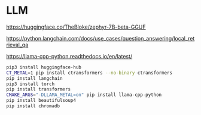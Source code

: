 # LLM


https://huggingface.co/TheBloke/zephyr-7B-beta-GGUF

https://python.langchain.com/docs/use_cases/question_answering/local_retrieval_qa

https://llama-cpp-python.readthedocs.io/en/latest/

```sh
pip3 install huggingface-hub
CT_METAL=1 pip install ctransformers --no-binary ctransformers
pip install langchain
pip3 install torch
pip install transformers
CMAKE_ARGS="-DLLAMA_METAL=on" pip install llama-cpp-python
pip install beautifulsoup4
pip install chromadb
```